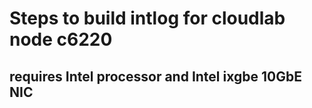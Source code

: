 # Steps to build intlog for cloudlab node c6220
## requires Intel processor and Intel ixgbe 10GbE NIC
